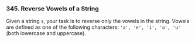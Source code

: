 ### 345. Reverse Vowels of a String

Given a string `s`, your task is to reverse only the vowels in the string. Vowels are defined as one of the following characters: `'a', 'e', 'i', 'o', 'u'` (both lowercase and uppercase).
